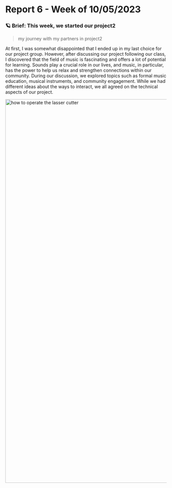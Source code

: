 # Report 6 - Week of 10/05/2023 
### 🪐 Brief: This week, we started our project2 ###
> my journey with my partners in project2
> 
At first, I was somewhat disappointed that I ended up in my last choice for our project group. However, after discussing our project following our class, I discovered that the field of music is fascinating and offers a lot of potential for learning. Sounds play a crucial role in our lives, and music, in particular, has the power to help us relax and strengthen connections within our community. During our discussion, we explored topics such as formal music education, musical instruments, and community engagement. While we had different ideas about the ways to interact, we all agreed on the technical aspects of our project.

<img width="1200" alt="how to operate the lasser cutter" src="https://github.com/Berkeley-MDes/tdf-fa23-IamCharleneLu/blob/main/image/Music%20Collab.png">








